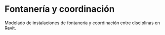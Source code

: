 # Fontanería y coordinación

Modelado de instalaciones de fontanería y coordinación entre disciplinas en Revit.
